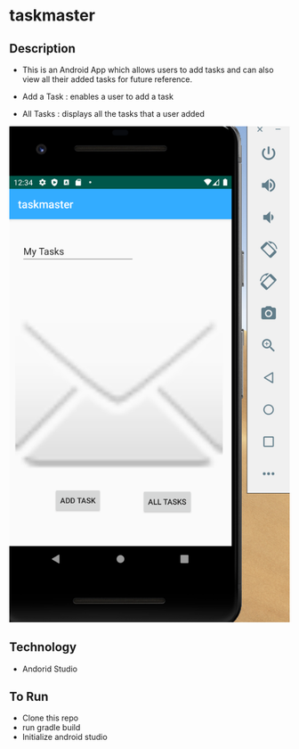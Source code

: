 # taskmaster

## Description
- This is an Android App which allows users to add tasks and can also view all their added tasks for future reference.

- Add a Task : enables a user to add a task
- All Tasks : displays all the tasks that a user added

![screenshot](https://github.com/jjblues86/taskmaster/blob/master/screenshots/Screen%20Shot%201398-11-22%20at%2012.34.56%20PM.png)

## Technology
- Andorid Studio

## To Run
- Clone this repo
- run gradle build
- Initialize android studio
